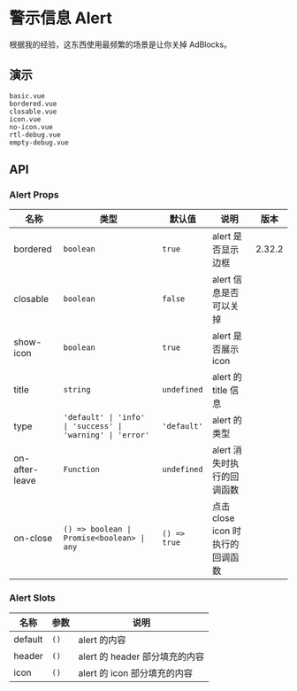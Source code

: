 # 警示信息 Alert

根据我的经验，这东西使用最频繁的场景是让你关掉 AdBlocks。

<!-- there is a bug of chrome rendering svg, if translateZ is not set -->

## 演示

```demo
basic.vue
bordered.vue
closable.vue
icon.vue
no-icon.vue
rtl-debug.vue
empty-debug.vue
```

## API

### Alert Props

| 名称 | 类型 | 默认值 | 说明 | 版本 |
| --- | --- | --- | --- | --- |
| bordered | `boolean` | `true` | alert 是否显示边框 | 2.32.2 |
| closable | `boolean` | `false` | alert 信息是否可以关掉 |  |
| show-icon | `boolean` | `true` | alert 是否展示 icon |  |
| title | `string` | `undefined` | alert 的 title 信息 |  |
| type | `'default' \| 'info' \| 'success' \| 'warning' \| 'error'` | `'default'` | alert 的类型 |  |
| on-after-leave | `Function` | `undefined` | alert 消失时执行的回调函数 |  |
| on-close | `() => boolean \| Promise<boolean> \| any` | `() => true` | 点击 close icon 时执行的回调函数 |  |

### Alert Slots

| 名称    | 参数 | 说明                           |
| ------- | ---- | ------------------------------ |
| default | `()` | alert 的内容                   |
| header  | `()` | alert 的 header 部分填充的内容 |
| icon    | `()` | alert 的 icon 部分填充的内容   |
